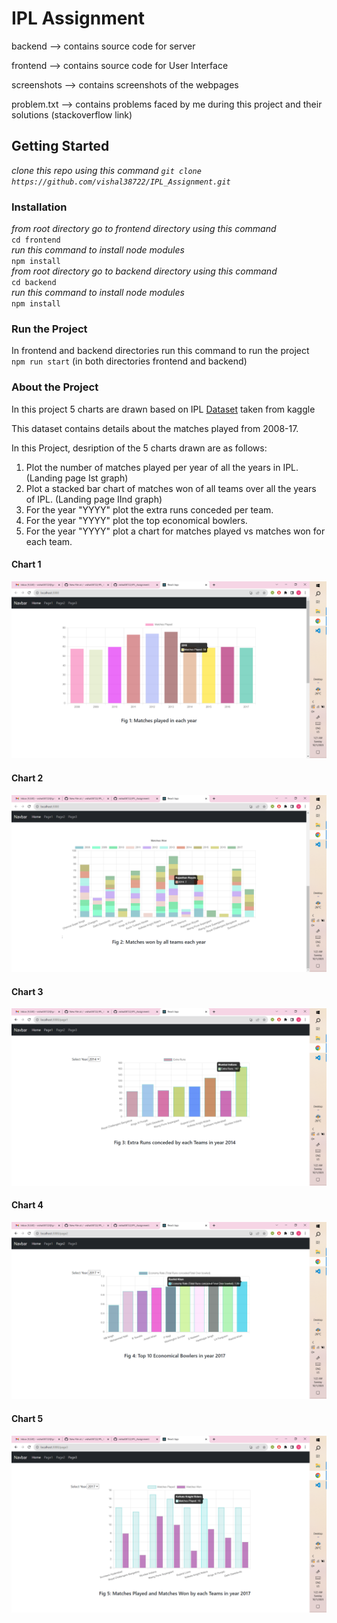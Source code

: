 # IPL Assignment
[](https://img.shields.io/badge/React-20232A?style=for-the-badge&logo=react&logoColor=61DAFB)
[](https://img.shields.io/badge/Node.js-43853D?style=for-the-badge&logo=node.js&logoColor=white)
[](https://img.shields.io/badge/MongoDB-4EA94B?style=for-the-badge&logo=mongodb&logoColor=white)
[](https://img.shields.io/badge/Chartjs-4EA94B?style=for-the-badge&logo=chartjs&logoColor=white)


backend --> contains source code for server  

frontend --> contains source code for User Interface  

screenshots --> contains screenshots of the webpages  

problem.txt --> contains problems faced by me during this project and their solutions (stackoverflow link) 


## Getting Started

*clone this repo using this command ```git clone https://github.com/vishal38722/IPL_Assignment.git```*

### Installation

*from root directory go to frontend directory using this command*  
                ```cd frontend```  
*run this command to install node modules*  
                ```npm install```  
*from root directory go to backend directory using this command*  
                ```cd backend```  
*run this command to install node modules*  
                ```npm install```

### Run the Project
In frontend and backend directories run this command to run the project  
                ```npm run start``` (in both directories frontend and backend)

### About the Project
In this project 5 charts are drawn based on IPL [Dataset](https://www.kaggle.com/datasets/manasgarg/ipl) taken from kaggle  

This dataset contains details about the matches played from 2008-17.

In this Project, desription of the 5 charts drawn are as follows:

1. Plot the number of matches played per year of all the years in IPL. (Landing page Ist graph)
2. Plot a stacked bar chart of matches won of all teams over all the years of IPL. (Landing page IInd graph)
3. For the year "YYYY" plot the extra runs conceded per team. 
4. For the year "YYYY" plot the top economical bowlers.
5. For the year "YYYY" plot a chart for matches played vs matches won for each team.

#### Chart 1
![Chart 1](screenshots/chart_1.png)

#### Chart 2
![Chart 2](screenshots/chart_2.png)

#### Chart 3
![Chart 3](screenshots/chart_3.png)

#### Chart 4
![Chart 4](screenshots/chart_4.png)

#### Chart 5
![Chart 5](screenshots/chart_5.png)

